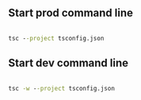 ## Start prod command line
```cmd

tsc --project tsconfig.json
```
## Start dev command line
```cmd

tsc -w --project tsconfig.json
```
